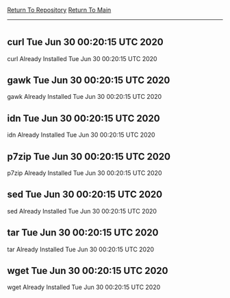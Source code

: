 [Return To Repository](https://github.com/deathbybandaid/piholeparser/)
[Return To Main](https://github.com/deathbybandaid/piholeparser/blob/master/RecentRunLogs/Mainlog.md)
____________________________________
# 
## curl Tue Jun 30 00:20:15 UTC 2020
curl Already Installed Tue Jun 30 00:20:15 UTC 2020
## gawk Tue Jun 30 00:20:15 UTC 2020
gawk Already Installed Tue Jun 30 00:20:15 UTC 2020
## idn Tue Jun 30 00:20:15 UTC 2020
idn Already Installed Tue Jun 30 00:20:15 UTC 2020
## p7zip Tue Jun 30 00:20:15 UTC 2020
p7zip Already Installed Tue Jun 30 00:20:15 UTC 2020
## sed Tue Jun 30 00:20:15 UTC 2020
sed Already Installed Tue Jun 30 00:20:15 UTC 2020
## tar Tue Jun 30 00:20:15 UTC 2020
tar Already Installed Tue Jun 30 00:20:15 UTC 2020
## wget Tue Jun 30 00:20:15 UTC 2020
wget Already Installed Tue Jun 30 00:20:15 UTC 2020
